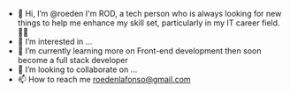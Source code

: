 - 👋 Hi, I’m @roeden I'm ROD, a tech person who is always looking for new things to help me enhance my skill set, particularly in my IT career field.👨‍💻
- 👀 I’m interested in ...
- 🌱 I’m currently learning more on Front-end development then soon become a full stack developer
- 💞️ I’m looking to collaborate on ...
- 📫 How to reach me roedenlafonso@gmail.com 

<!---
roeden/roeden is a ✨ special ✨ repository because its `README.md` (this file) appears on your GitHub profile.
You can click the Preview link to take a look at your changes.
--->
